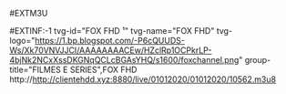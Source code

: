 #EXTM3U



#EXTINF:-1 tvg-id="FOX FHD ¹" tvg-name="FOX FHD" tvg-logo="https://1.bp.blogspot.com/-P6cQUUDS-Ws/Xk70VNVJJCI/AAAAAAAACEw/HZclRp1OCPkrLP-4bjNk2NCxXssDKGNqQCLcBGAsYHQ/s1600/foxchannel.png" group-title="FILMES E SERIES",FOX FHD
http://http://clientehdd.xyz:8880/live/01012020/01012020/10562.m3u8
